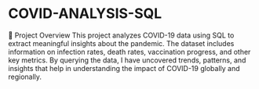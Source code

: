 # COVID-ANALYSIS-SQL
📌 Project Overview
This project analyzes COVID-19 data using SQL to extract meaningful insights about the pandemic. The dataset includes information on infection rates, death rates, vaccination progress, and other key metrics. By querying the data, I have uncovered trends, patterns, and insights that help in understanding the impact of COVID-19 globally and regionally.

